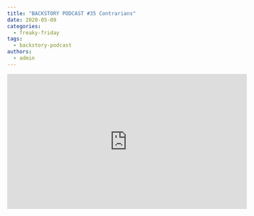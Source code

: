 ```yaml
---
title: "BACKSTORY PODCAST #35 Contrarians"
date: 2020-05-09
categories: 
  - freaky-friday
tags: 
  - backstory-podcast
authors: 
  - admin
---
```


<iframe width="560" height="315" src="https://www.youtube.com/embed/X-5Vc457PAE" frameborder="0" allow="accelerometer; autoplay; clipboard-write; encrypted-media; gyroscope; picture-in-picture" allowfullscreen></iframe>
